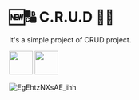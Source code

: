 # 🆕🔠 C.R.U.D 🔄🚮
<p>It's a simple project of CRUD project.</p> 

<div align="left">
<img src="https://cdn.icon-icons.com/icons2/2530/PNG/512/materialize_button_icon_151952.png" height="47">
<img src="https://cdn.icon-icons.com/icons2/2530/PNG/512/php_button_icon_151926.png" height="47">
</div>

![EgEhtzNXsAE_ihh](https://user-images.githubusercontent.com/61624336/108260225-d593a200-7140-11eb-815f-af8e87494540.jpg)

